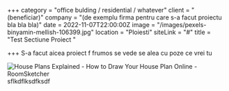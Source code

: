 +++
category = "office bulding / residential / whatever"
client = "(beneficiar)"
company = "(de exemplu firma pentru care s-a facut proiectu bla bla bla)"
date = 2022-11-07T22:00:00Z
image = "/images/pexels-binyamin-mellish-106399.jpg"
location = "Ploiesti"
siteLink = "#"
title = "Test Sectiune Proiect "

+++
S-a facut aicea proiect f frumos se vede se alea cu poze ce vrei tu

![House Plans Explained - How to Draw Your House Plan Online - RoomSketcher](https://wpmedia.roomsketcher.com/content/uploads/2022/01/06145940/What-is-a-floor-plan-with-dimensions.png)sflkdflksdfksdf
